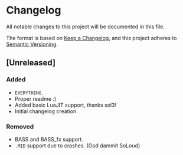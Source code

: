 # Changelog
All notable changes to this project will be documented in this file.

The format is based on [Keep a Changelog](https://keepachangelog.com/en/1.0.0/),
and this project adheres to [Semantic Versioning](https://semver.org/spec/v2.0.0.html).

## [Unreleased]
### Added
- `EVERYTHING.`
- Proper readme :)
- Added basic LuaJIT support, thanks sol3!
- Initial changelog creation

### Removed
- BASS and BASS_fx support.
- `.MID` support due to crashes. (God dammit SoLoud)